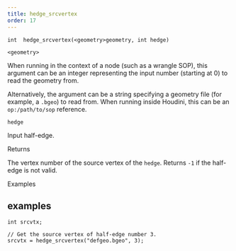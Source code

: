 ```yaml
---
title: hedge_srcvertex
order: 17
---
```

`int  hedge_srcvertex(<geometry>geometry, int hedge)`

`<geometry>`

When running in the context of a node (such as a wrangle SOP), this argument can be an integer representing the input number (starting at 0) to read the geometry from.

Alternatively, the argument can be a string specifying a geometry file (for example, a `.bgeo`) to read from. When running inside Houdini, this can be an `op:/path/to/sop` reference.

`hedge`

Input half-edge.

Returns

The vertex number of the source vertex of the `hedge`.
Returns `-1` if the half-edge is not valid.

Examples

## examples

```vex
int srcvtx;

// Get the source vertex of half-edge number 3.
srcvtx = hedge_srcvertex("defgeo.bgeo", 3);

```
